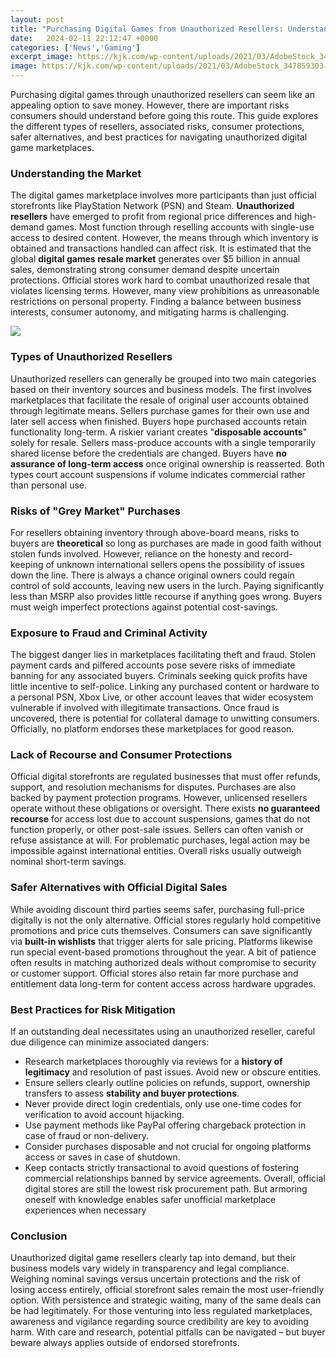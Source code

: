 ```yaml
---
layout: post
title: "Purchasing Digital Games from Unauthorized Resellers: Understanding the Risks and Best Practices"
date:   2024-02-11 22:12:47 +0000
categories: ['News','Gaming']
excerpt_image: https://kjk.com/wp-content/uploads/2021/03/AdobeStock_347859303-980x1470.jpeg
image: https://kjk.com/wp-content/uploads/2021/03/AdobeStock_347859303-980x1470.jpeg
---
```


Purchasing digital games through unauthorized resellers can seem like an appealing option to save money. However, there are important risks consumers should understand before going this route. This guide explores the different types of resellers, associated risks, consumer protections, safer alternatives, and best practices for navigating unauthorized digital game marketplaces.
### Understanding the Market 
The digital games marketplace involves more participants than just official storefronts like PlayStation Network (PSN) and Steam. **Unauthorized resellers** have emerged to profit from regional price differences and high-demand games. Most function through reselling accounts with single-use access to desired content. However, the means through which inventory is obtained and transactions handled can affect risk. 
It is estimated that the global **digital games resale market** generates over $5 billion in annual sales, demonstrating strong consumer demand despite uncertain protections. Official stores work hard to combat unauthorized resale that violates licensing terms. However, many view prohibitions as unreasonable restrictions on personal property. Finding a balance between business interests, consumer autonomy, and mitigating harms is challenging.

![](https://kjk.com/wp-content/uploads/2021/03/AdobeStock_347859303-980x1470.jpeg)
### Types of Unauthorized Resellers
Unauthorized resellers can generally be grouped into two main categories based on their inventory sources and business models.
The first involves marketplaces that facilitate the resale of original user accounts obtained through legitimate means. Sellers purchase games for their own use and later sell access when finished. Buyers hope purchased accounts retain functionality long-term. 
A riskier variant creates "**disposable accounts**" solely for resale. Sellers mass-produce accounts with a single temporarily shared license before the credentials are changed. Buyers have **no assurance of long-term access** once original ownership is reasserted. Both types court account suspensions if volume indicates commercial rather than personal use.
### Risks of "Grey Market" Purchases
For resellers obtaining inventory through above-board means, risks to buyers are **theoretical** so long as purchases are made in good faith without stolen funds involved. However, reliance on the honesty and record-keeping of unknown international sellers opens the possibility of issues down the line. 
There is always a chance original owners could regain control of sold accounts, leaving new users in the lurch. Paying significantly less than MSRP also provides little recourse if anything goes wrong. Buyers must weigh imperfect protections against potential cost-savings.
### Exposure to Fraud and Criminal Activity 
The biggest danger lies in marketplaces facilitating theft and fraud. Stolen payment cards and pilfered accounts pose severe risks of immediate banning for any associated buyers. Criminals seeking quick profits have little incentive to self-police. 
Linking any purchased content or hardware to a personal PSN, Xbox Live, or other account leaves that wider ecosystem vulnerable if involved with illegitimate transactions. Once fraud is uncovered, there is potential for collateral damage to unwitting consumers. Officially, no platform endorses these marketplaces for good reason.
### Lack of Recourse and Consumer Protections
Official digital storefronts are regulated businesses that must offer refunds, support, and resolution mechanisms for disputes. Purchases are also backed by payment protection programs. However, unlicensed resellers operate without these obligations or oversight. 
There exists **no guaranteed recourse** for access lost due to account suspensions, games that do not function properly, or other post-sale issues. Sellers can often vanish or refuse assistance at will. For problematic purchases, legal action may be impossible against international entities. Overall risks usually outweigh nominal short-term savings.
### Safer Alternatives with Official Digital Sales
While avoiding discount third parties seems safer, purchasing full-price digitally is not the only alternative. Official stores regularly hold competitive promotions and price cuts themselves. Consumers can save significantly via **built-in wishlists** that trigger alerts for sale pricing. 
Platforms likewise run special event-based promotions throughout the year. A bit of patience often results in matching authorized deals without compromise to security or customer support. Official stores also retain far more purchase and entitlement data long-term for content access across hardware upgrades.
### Best Practices for Risk Mitigation
If an outstanding deal necessitates using an unauthorized reseller, careful due diligence can minimize associated dangers:
- Research marketplaces thoroughly via reviews for a **history of legitimacy** and resolution of past issues. Avoid new or obscure entities.
- Ensure sellers clearly outline policies on refunds, support, ownership transfers to assess **stability and buyer protections**. 
- Never provide direct login credentials, only use one-time codes for verification to avoid account hijacking. 
- Use payment methods like PayPal offering chargeback protection in case of fraud or non-delivery. 
- Consider purchases disposable and not crucial for ongoing platforms access or saves in case of shutdown.  
- Keep contacts strictly transactional to avoid questions of fostering commercial relationships banned by service agreements.
Overall, official digital stores are still the lowest risk procurement path. But armoring oneself with knowledge enables safer unofficial marketplace experiences when necessary
### Conclusion
Unauthorized digital game resellers clearly tap into demand, but their business models vary widely in transparency and legal compliance. Weighing nominal savings versus uncertain protections and the risk of losing access entirely, official storefront sales remain the most user-friendly option. With persistence and strategic waiting, many of the same deals can be had legitimately. For those venturing into less regulated marketplaces, awareness and vigilance regarding source credibility are key to avoiding harm. With care and research, potential pitfalls can be navigated – but buyer beware always applies outside of endorsed storefronts.